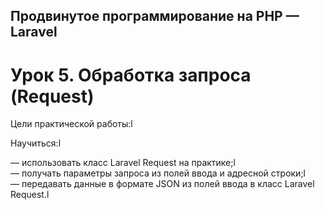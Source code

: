## Продвинутое программирование на PHP — Laravel<br />
# Урок 5. Обработка запроса (Request)<br />
Цели практической работы:l<br />

Научиться:l<br />

— использовать класс Laravel Request на практике;l<br />
— получать параметры запроса из полей ввода и адресной строки;l<br />
— передавать данные в формате JSON из полей ввода в класс Laravel Request.l<br />
